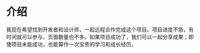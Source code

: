 # 介绍

我现在希望找到开发者和设计师，一起远程合作完成这个项目。项目进度不急，有时间就可以参与，页面数量也不多。如果项目成功了，我们可以一起分享成果；即使项目未能成功，也能算作一次宝贵的学习和成长经历。
